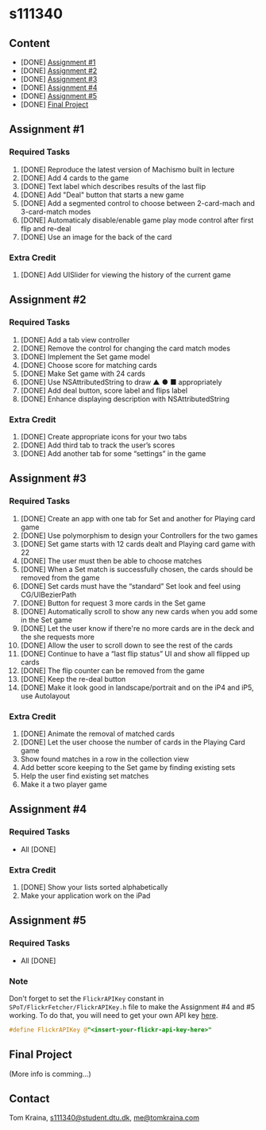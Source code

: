 s111340
=======

Content
-------

- [DONE] [Assignment #1](#assignment-1)
- [DONE] [Assignment #2](#assignment-2)
- [DONE] [Assignment #3](#assignment-3)
- [DONE] [Assignment #4](#assignment-4)
- [DONE] [Assignment #5](#assignment-5)
- [DONE] [Final Project](#final-project)


Assignment #1
-------------

### Required Tasks
1. [DONE] Reproduce the latest version of Machismo built in lecture
2. [DONE] Add 4 cards to the game
3. [DONE] Text label which describes results of the last flip
4. [DONE] Add "Deal" button that starts a new game
5. [DONE] Add a segmented control to choose between 2-card-mach and 3-card-match modes
6. [DONE] Automaticaly disable/enable game play mode control after first flip and re-deal
7. [DONE] Use an image for the back of the card

### Extra Credit
1. [DONE] Add UISlider for viewing the history of the current game

Assignment #2
-------------

### Required Tasks
1. [DONE] Add a tab view controller
2. [DONE] Remove the control for changing the card match modes
3. [DONE] Implement the Set game model
4. [DONE] Choose score for matching cards
5. [DONE] Make Set game with 24 cards
6. [DONE] Use NSAttributedString to draw ▲ ● ■ appropriately
7. [DONE] Add deal button, score label and flips label
8. [DONE] Enhance displaying description with NSAttributedString

### Extra Credit
1. [DONE] Create appropriate icons for your two tabs
2. [DONE] Add third tab to track the user’s scores
3. [DONE] Add another tab for some “settings” in the game

Assignment #3
-------------

### Required Tasks
1. [DONE] Create an app with one tab for Set and another for Playing card game
2. [DONE] Use polymorphism to design your Controllers for the two games
3. [DONE] Set game starts with 12 cards dealt and Playing card game with 22
4. [DONE] The user must then be able to choose matches
5. [DONE] When a Set match is successfully chosen, the cards should be removed from the game
6. [DONE] Set cards must have the “standard” Set look and feel using CG/UIBezierPath
7. [DONE] Button for request 3 more cards in the Set game
8. [DONE] Automatically scroll to show any new cards when you add some in the Set game
9. [DONE] Let the user know if there're no more cards are in the deck and the she requests more
10. [DONE] Allow the user to scroll down to see the rest of the cards
11. [DONE] Continue to have a “last flip status” UI and show all flipped up cards
12. [DONE] The flip counter can be removed from the game
13. [DONE] Keep the re-deal button
14. [DONE] Make it look good in landscape/portrait and on the iP4 and iP5, use Autolayout

### Extra Credit
1. [DONE] Animate the removal of matched cards
2. [DONE] Let the user choose the number of cards in the Playing Card game
3. Show found matches in a row in the collection view
4. Add better score keeping to the Set game by finding existing sets
5. Help the user find existing set matches
6. Make it a two player game

Assignment #4
-------------

### Required Tasks
- All [DONE]

### Extra Credit
1. [DONE] Show your lists sorted alphabetically 
2. Make your application work on the iPad

Assignment #5
-------------

### Required Tasks
- All [DONE]

### Note
Don't forget to set the `FlickrAPIKey` constant in `SPoT/FlickrFetcher/FlickrAPIKey.h` file to make the Assignment #4 and #5 working. To do that, you will need to get your own API key [here](http://www.flickr.com/services/api/misc.api_keys.html).

```objective-c
#define FlickrAPIKey @"<insert-your-flickr-api-key-here>"
```

Final Project
-------------

(More info is comming...)

Contact
-------
Tom Kraina, s111340@student.dtu.dk, me@tomkraina.com